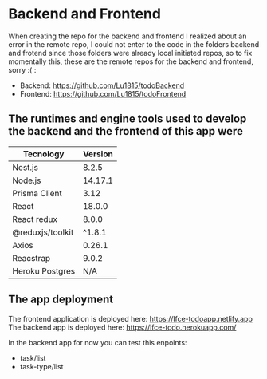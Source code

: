 # Backend and Frontend

When creating the repo for the backend and frontend I realized about an error in the remote repo, I could not enter to the code in the folders backend and frotend since those folders were already local initiated repos, so to fix momentally this, these are the remote repos for the backend and frontend, sorry :( :

- Backend: https://github.com/Lu1815/todoBackend
- Frontend: https://github.com/Lu1815/todoFrontend

## The runtimes and engine tools used to develop the backend and the frontend of this app were

Tecnology  | Version
---------- | ---------
Nest.js  | 8.2.5
Node.js  | 14.17.1
Prisma Client  | 3.12
React | 18.0.0
React redux | 8.0.0
@reduxjs/toolkit | ^1.8.1
Axios | 0.26.1
Reacstrap | 9.0.2
Heroku Postgres | N/A

## The app deployment

The frontend application is deployed here: https://lfce-todoapp.netlify.app
The backend app is deployed here: https://lfce-todo.herokuapp.com/

In the backend app for now you can test this enpoints:
- task/list
- task-type/list
